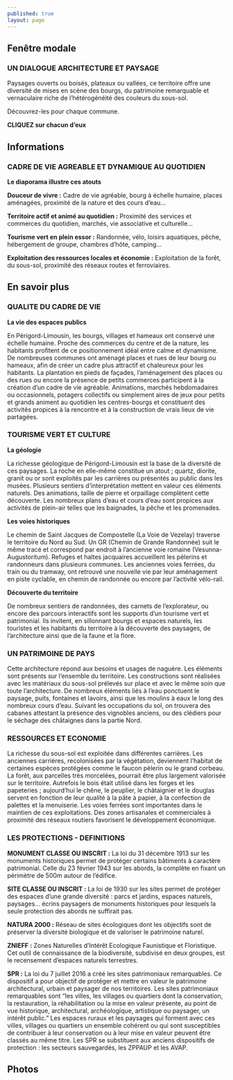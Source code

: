 ```yaml
---
published: true
layout: page
---
```


## Fenêtre modale

### UN DIALOGUE ARCHITECTURE ET PAYSAGE

Paysages ouverts ou boisés, plateaux ou vallées, ce territoire offre une diversité de mises en scène des bourgs, du patrimoine remarquable et vernaculaire riche de l’hétérogénéité des couleurs du sous-sol.

Découvrez-les pour chaque commune.

**CLIQUEZ sur chacun d’eux**

## Informations

### CADRE DE VIE AGREABLE ET DYNAMIQUE AU QUOTIDIEN

**Le diaporama illustre ces atouts**

**Douceur de vivre :**
Cadre de vie agréable, bourg à échelle humaine, places aménagées, proximité de la nature et des cours d’eau…

**Territoire actif et animé au quotidien :**
Proximité des services et commerces du quotidien, marchés, vie associative et culturelle…

**Tourisme vert en plein essor :**
Randonnée, vélo, loisirs aquatiques, pêche, hébergement de groupe, chambres d’hôte, camping…

**Exploitation des ressources locales et économie :**
Exploitation de la forêt, du sous-sol, proximité des réseaux routes et ferroviaires.

## En savoir plus

### QUALITE DU CADRE DE VIE

**La vie des espaces publics**

En Périgord-Limousin, les bourgs, villages et hameaux ont conservé une échelle humaine. Proche des commerces du centre et de la nature, les habitants profitent de ce positionnement idéal entre calme et dynamisme. De nombreuses communes ont aménagé places et rues de leur bourg ou hameaux, afin de créer un cadre plus attractif et chaleureux pour les habitants. La plantation en pieds de façades, l’aménagement des places ou des rues ou encore la présence de petits commerces participent à la création d’un cadre de vie agréable. 
Animations, marchés hebdomadaires ou occasionnels, potagers collectifs ou simplement aires de jeux pour petits et grands animent au quotidien les centres-bourgs et constituent des activités propices à la rencontre et à la construction de vrais lieux de vie partagées.

### TOURISME VERT ET CULTURE

**La géologie**

La richesse géologique de Périgord-Limousin est la base de la diversité de ces paysages. La roche en elle-même constitue un atout ; quartz, diorite, granit ou or sont exploités par les carrières ou présentés au public dans les musées. Plusieurs sentiers d’interprétation mettent en valeur ces éléments naturels. Des animations, taille de pierre et orpaillage complètent cette découverte.
Les nombreux plans d’eau et cours d’eau sont propices aux activités de plein-air telles que les baignades, la pêche et les promenades.

**Les voies historiques**

Le chemin de Saint Jacques de Compostelle (La Voie de Vezelay) traverse le territoire du Nord au Sud. Un GR (Chemin de Grande Randonnée) suit le même tracé et correspond par endroit à l’ancienne voie romaine (Vesunna-Augustoritum). Refuges et haltes jacquaires accueillent les pèlerins et randonneurs dans plusieurs communes.
Les anciennes voies ferrées, du train ou du tramway, ont retrouvé une nouvelle vie par leur aménagement en piste cyclable, en chemin de randonnée ou encore par l’activité vélo-rail.

**Découverte du territoire** 

De nombreux sentiers de randonnées, des carnets de l’explorateur, ou encore des parcours interactifs sont les supports d’un tourisme vert et patrimonial. Ils invitent, en sillonnant bourgs et espaces naturels, les touristes et les habitants du territoire à la découverte des paysages, de l’architecture ainsi que de la faune et la flore.

### UN PATRIMOINE DE PAYS

Cette architecture répond aux besoins et usages de naguère. Les éléments sont présents sur l’ensemble du territoire. Les constructions sont réalisées avec les matériaux du sous-sol prélevés sur place et avec le même soin que toute l’architecture. De nombreux éléments liés à l’eau ponctuent le paysage, puits, fontaines et lavoirs, ainsi que les moulins à eaux le long des nombreux cours d’eau. Suivant les occupations du sol, on trouvera des cabanes attestant la présence des vignobles anciens, ou des clédiers pour le séchage des châtaignes dans la partie Nord.

### RESSOURCES ET ECONOMIE

La richesse du sous-sol est exploitée dans différentes carrières. Les anciennes carrières, recolonisées par la végétation, deviennent l’habitat de certaines espèces protégées comme le faucon pèlerin ou le grand corbeau.
La forêt, aux parcelles très morcelées, pourrait être plus largement valorisée sur le territoire. Autrefois le bois était utilisé dans les forges et les papeteries ; aujourd’hui le chêne, le peuplier, le châtaignier et le douglas servent en fonction de leur qualité à la pâte à papier, à la confection de palettes et la menuiserie.
Les voies ferrées sont importantes dans le maintien de ces exploitations.
Des zones artisanales et commerciales à proximité des réseaux routiers favorisent le développement économique.

### LES PROTECTIONS - DEFINITIONS

**MONUMENT CLASSE OU INSCRIT :** La loi du 31 décembre 1913 sur les monuments historiques permet de protéger certains bâtiments à caractère patrimonial. Celle du 23 février 1943 sur les abords, la complète en fixant un périmètre de 500m autour de l’édifice.

**SITE CLASSE OU INSCRIT :** La loi de 1930 sur les sites permet de protéger des espaces d’une grande diversité : parcs et jardins, espaces naturels, paysages… écrins paysagers de monuments historiques pour lesquels la seule protection des abords ne suffirait pas.

**NATURA 2000 :** Réseau de sites écologiques dont les objectifs sont de préserver la diversité biologique et de valoriser le patrimoine naturel.

**ZNIEFF :** Zones Naturelles d’Intérêt Ecologique Faunistique et Floristique. Cet outil de connaissance de la biodiversité, subdivisé en deux groupes, est le recensement d’espaces naturels terrestres.

**SPR :** La loi du 7 juillet 2016 a créé les sites patrimoniaux remarquables. Ce dispositif a pour objectif de protéger et mettre en valeur le patrimoine architectural, urbain et paysager de nos territoires. Les sites patrimoniaux remarquables sont “les villes, les villages ou quartiers dont la conservation, la restauration, la réhabilitation ou la mise en valeur présente, au point de vue historique, architectural, archéologique, artistique ou paysager, un intérêt public.” Les espaces ruraux et les paysages qui forment avec ces villes, villages ou quartiers un ensemble cohérent ou qui sont susceptibles de contribuer à leur conservation ou à leur mise en valeur peuvent être classés au même titre. Les SPR se substituent aux anciens dispositifs de protection : les secteurs sauvegardés, les ZPPAUP et les AVAP.

## Photos
